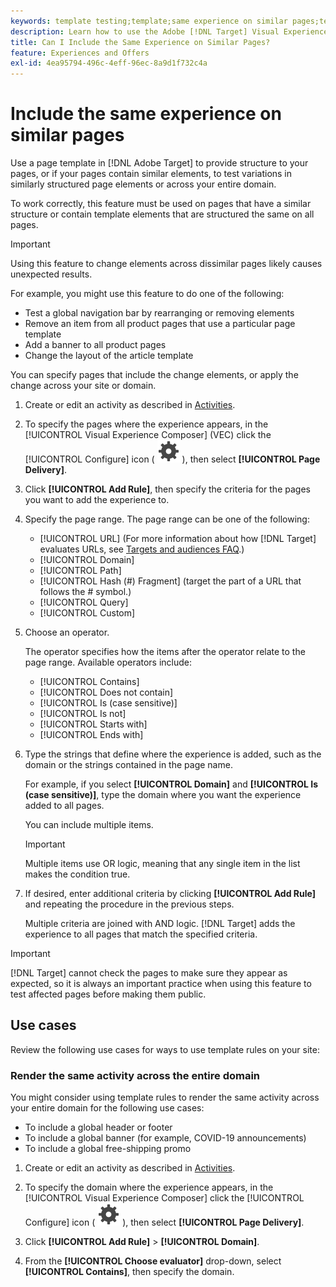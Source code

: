 ```yaml
---
keywords: template testing;template;same experience on similar pages;template test
description: Learn how to use the Adobe [!DNL Target] Visual Experience Composer (VEC) to include the same experience on multiple pages that are similarly structured or contain the same template elements.
title: Can I Include the Same Experience on Similar Pages?
feature: Experiences and Offers
exl-id: 4ea95794-496c-4eff-96ec-8a9d1f732c4a
---
```

# Include the same experience on similar pages

Use a page template in [!DNL Adobe Target] to provide structure to your pages, or if your pages contain similar elements, to test variations in similarly structured page elements or across your entire domain.

To work correctly, this feature must be used on pages that have a similar structure or contain template elements that are structured the same on all pages.

>[!IMPORTANT]
>
>Using this feature to change elements across dissimilar pages likely causes unexpected results.

For example, you might use this feature to do one of the following:

* Test a global navigation bar by rearranging or removing elements 
* Remove an item from all product pages that use a particular page template 
* Add a banner to all product pages 
* Change the layout of the article template

You can specify pages that include the change elements, or apply the change across your site or domain. 

1. Create or edit an activity as described in [Activities](/help/main/c-activities/activities.md#concept_D317A95A1AB54674BA7AB65C7985BA03).

1. To specify the pages where the experience appears, in the [!UICONTROL Visual Experience Composer] (VEC) click the [!UICONTROL Configure] icon ( ![Configure icon](/help/main/assets/icons/Setting.svg) ), then select **[!UICONTROL Page Delivery]**.

1. Click **[!UICONTROL Add Rule]**, then specify the criteria for the pages you want to add the experience to.

1. Specify the page range. The page range can be one of the following:

    * [!UICONTROL URL] (For more information about how [!DNL Target] evaluates URLs, see [Targets and audiences FAQ](/help/main/c-target/c-troubleshooting-targets-and-audiences/troubleshooting-targets-and-audiences.md).)
    * [!UICONTROL Domain]
    * [!UICONTROL Path]
    * [!UICONTROL Hash (#) Fragment] (target the part of a URL that follows the # symbol.) 
    * [!UICONTROL Query]
    * [!UICONTROL Custom]

1. Choose an operator.

   The operator specifies how the items after the operator relate to the page range. Available operators include:

    * [!UICONTROL Contains]
    * [!UICONTROL Does not contain]
    * [!UICONTROL Is (case sensitive)]
    * [!UICONTROL Is not]
    * [!UICONTROL Starts with]
    * [!UICONTROL Ends with]

1. Type the strings that define where the experience is added, such as the domain or the strings contained in the page name.

   For example, if you select **[!UICONTROL Domain]** and **[!UICONTROL Is (case sensitive)]**, type the domain where you want the experience added to all pages.

   You can include multiple items.

   >[!IMPORTANT]
   >
   >Multiple items use OR logic, meaning that any single item in the list makes the condition true.

1. If desired, enter additional criteria by clicking **[!UICONTROL Add Rule]** and repeating the procedure in the previous steps.

   Multiple criteria are joined with AND logic. [!DNL Target] adds the experience to all pages that match the specified criteria.

>[!IMPORTANT]
>
> [!DNL Target] cannot check the pages to make sure they appear as expected, so it is always an important practice when using this feature to test affected pages before making them public.

## Use cases

Review the following use cases for ways to use template rules on your site:

### Render the same activity across the entire domain

You might consider using template rules to render the same activity across your entire domain for the following use cases:

* To include a global header or footer
* To include a global banner (for example, COVID-19 announcements)
* To include a global free-shipping promo

1. Create or edit an activity as described in [Activities](/help/main/c-activities/activities.md#concept_D317A95A1AB54674BA7AB65C7985BA03).

1. To specify the domain where the experience appears, in the [!UICONTROL Visual Experience Composer] click the [!UICONTROL Configure] icon ( ![Configure icon](/help/main/assets/icons/Setting.svg) ), then select **[!UICONTROL Page Delivery]**.

1. Click **[!UICONTROL Add Rule]** > **[!UICONTROL Domain]**.

1. From the **[!UICONTROL Choose evaluator]** drop-down, select **[!UICONTROL Contains]**, then specify the domain.
